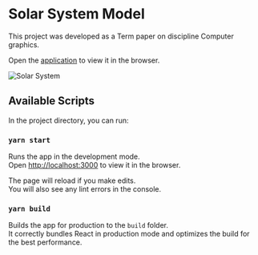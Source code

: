 # Solar System Model

This project was developed as a Term paper on discipline Computer graphics.

Open the [application](https://solar-system-tusur.web.app/) to view it in the browser.

![Solar System](https://github.com/Tihi777/solar-system-react/...)

## Available Scripts

In the project directory, you can run:

### `yarn start`

Runs the app in the development mode.\
Open [http://localhost:3000](http://localhost:3000) to view it in the browser.

The page will reload if you make edits.\
You will also see any lint errors in the console.

### `yarn build`

Builds the app for production to the `build` folder.\
It correctly bundles React in production mode and optimizes the build for the best performance.
